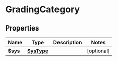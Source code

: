 
# GradingCategory

## Properties
Name | Type | Description | Notes
------------ | ------------- | ------------- | -------------
**$sys** | [**SysType**](SysType.md) |  |  [optional]



